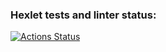 ### Hexlet tests and linter status:
[![Actions Status](https://github.com/l3on102/java-project-61/workflows/hexlet-check/badge.svg)](https://github.com/l3on102/java-project-61/actions)